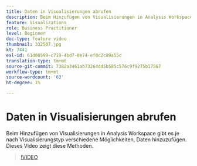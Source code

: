 ```yaml
---
title: Daten in Visualisierungen abrufen
description: Beim Hinzufügen von Visualisierungen in Analysis Workspace gibt es je nach Visualisierungstyp verschiedene Möglichkeiten, Daten hinzuzufügen. Dieses Video zeigt diese Methoden.
feature: Visualizations
role: Business Practitioner
level: Beginner
doc-type: feature video
thumbnail: 332507.jpg
kt: 7441
exl-id: 61d00599-c719-4bd7-8e74-ef0c2c89a55c
translation-type: tm+mt
source-git-commit: 7382a3461ab73264dd5b585c576c9f9275b17567
workflow-type: tm+mt
source-wordcount: '63'
ht-degree: 1%

---
```


# Daten in Visualisierungen abrufen

Beim Hinzufügen von Visualisierungen in Analysis Workspace gibt es je nach Visualisierungstyp verschiedene Möglichkeiten, Daten hinzuzufügen. Dieses Video zeigt diese Methoden.

>[!VIDEO](https://video.tv.adobe.com/v/332507/?quality=12&learn=on)
